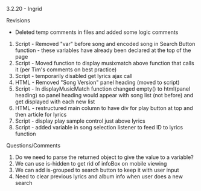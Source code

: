 3.2.20 - Ingrid

Revisions

- Deleted temp comments in files and added some logic comments

1. Script - Removed "var" before song and encoded song in Search Button function - these variables have already been declared at the top of the page
2. Script - Moved function to display musixmatch above function that calls it (per Tim's comments on best practice)
3. Script - temporarily disabled get lyrics ajax call
4. HTML - Removed "Song Version" panel heading (moved to script)
5. Script - In displayMusicMatch function changed empty() to html(panel heading) so panel heading would appear with song list (not before) and get displayed with each new list
6. HTML - restructured main column to have div for play button at top and then article for lyrics
7. Script - display play sample control just above lyrics
8. Script - added variable in song selection listener to feed ID to lyrics function

Questions/Comments

1. Do we need to parse the returned object to give the value to a variable?
2. We can use is-hidden to get rid of infoBox on mobile viewing
3. We can add is-grouped to search button to keep it with user input
4. Need to clear previous lyrics and album info when user does a new search
